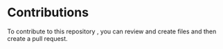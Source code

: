 # Contributions
To contribute to this repository , you can review and create files and then create a pull request.
